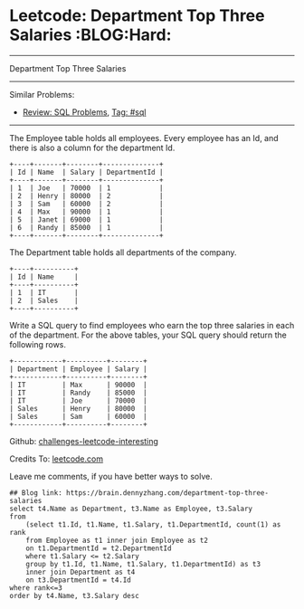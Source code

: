 # Leetcode: Department Top Three Salaries     :BLOG:Hard:


---

Department Top Three Salaries  

---

Similar Problems:  
-   [Review: SQL Problems](https://brain.dennyzhang.com/review-sql), [Tag: #sql](https://brain.dennyzhang.com/tag/sql)

---

The Employee table holds all employees. Every employee has an Id, and there is also a column for the department Id.  

    +----+-------+--------+--------------+
    | Id | Name  | Salary | DepartmentId |
    +----+-------+--------+--------------+
    | 1  | Joe   | 70000  | 1            |
    | 2  | Henry | 80000  | 2            |
    | 3  | Sam   | 60000  | 2            |
    | 4  | Max   | 90000  | 1            |
    | 5  | Janet | 69000  | 1            |
    | 6  | Randy | 85000  | 1            |
    +----+-------+--------+--------------+

The Department table holds all departments of the company.  

    +----+----------+
    | Id | Name     |
    +----+----------+
    | 1  | IT       |
    | 2  | Sales    |
    +----+----------+

Write a SQL query to find employees who earn the top three salaries in each of the department. For the above tables, your SQL query should return the following rows.  

    +------------+----------+--------+
    | Department | Employee | Salary |
    +------------+----------+--------+
    | IT         | Max      | 90000  |
    | IT         | Randy    | 85000  |
    | IT         | Joe      | 70000  |
    | Sales      | Henry    | 80000  |
    | Sales      | Sam      | 60000  |
    +------------+----------+--------+

Github: [challenges-leetcode-interesting](https://github.com/DennyZhang/challenges-leetcode-interesting/tree/master/department-top-three-salaries)  

Credits To: [leetcode.com](https://leetcode.com/problems/department-top-three-salaries/description/)  

Leave me comments, if you have better ways to solve.  

    ## Blog link: https://brain.dennyzhang.com/department-top-three-salaries
    select t4.Name as Department, t3.Name as Employee, t3.Salary
    from
        (select t1.Id, t1.Name, t1.Salary, t1.DepartmentId, count(1) as rank
        from Employee as t1 inner join Employee as t2
        on t1.DepartmentId = t2.DepartmentId
        where t1.Salary <= t2.Salary
        group by t1.Id, t1.Name, t1.Salary, t1.DepartmentId) as t3
        inner join Department as t4
        on t3.DepartmentId = t4.Id
    where rank<=3
    order by t4.Name, t3.Salary desc